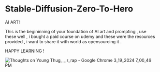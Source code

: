 # Stable-Diffusion-Zero-To-Hero

AI ART! 

This is the begininning of your foundation of AI art and prompting , use these well , i bought a paid course on udemy and these were the resources provided , i want to share it with world as opensourcing it .

HAPPY LEARNING ! 


![Thoughts on Young Thug_ _ r_rap - Google Chrome 3_19_2024 7_00_46 PM](https://github.com/d-hackmt/Stable-Diffusion-Zero-To-Hero/assets/113240252/d076dd80-8f8d-4c68-ac07-9c765b641ed1)
